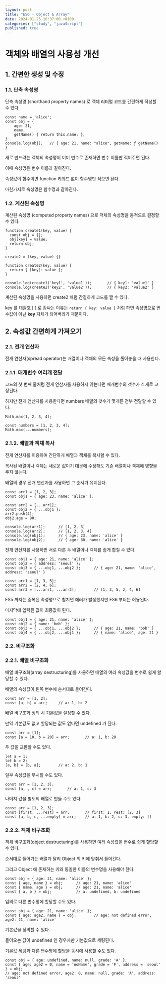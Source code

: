 ```yaml
---
layout: post
title: "ES6 - Object & Array"
date: 2024-01-25 10:37:00 +0100
categories: ["study", "javaScript"]
published: true
---
```


# 객체와 배열의 사용성 개선

## 1. 간편한 생성 및 수정

### 1.1. 단축 속성명

단축 속성명 (shorthand property names) 로 객체 리터럴 코드를 간편하게 작성할 수 있다.

```
const name = 'alice';
const obj = {
    age: 21,
    name,
    getName() { return this.name; },
}
console.log(obj);   // { age: 21, name: "alice", getName: ƒ getName() }
```

새로 만드려는 객체의 속성명이 이미 변수로 존재하면 변수 이름만 적어주면 된다.

이때 속성명은 변수 이름과 같아진다.

속성값이 함수이면 function 키워드 없이 함수명만 적으면 된다.

마찬가지로 속성명은 함수명과 같아진다.

### 1.2. 계산된 속성명

계산된 속성명 (computed property names) 으로 객체의 속성명을 동적으로 결정할 수 있다.

```
function create1(key, value) {
  const obj = {};
  obj[key] = value;
  return obj;
}

create2 = (key, value) {}

function create2(key, value) {
  return { [key]: value };
}

console.log(create1('key1', 'value1'));       // { key1: 'value1' }
console.log(create2('key2', 'value2'));       // { key2: 'value2' }
```

계산된 속성명을 사용하면 create2 처럼 간결하게 코드를 짤 수 있다.

key 를 대괄호 [ ] 로 감싸는 이유는 `return { key: value }` 처럼 하면 속성명으로 변수값이 아닌 **key** 자체가 되어버리기 때문이다.

## 2. 속성값 간편하게 가져오기

### 2.1. 전개 연산자

전개 연산자(spread operator)는 배열이나 객체의 모든 속성을 풀어놓을 때 사용한다.

### 2.1.1. 매개변수 여러개 전달

코드의 첫 번째 줄처럼 전개 연산자를 사용하지 않는다면 매개변수의 갯수가 4 개로 고정된다.

하지만 전개 연산자를 사용한다면 numbers 배열의 갯수가 몇개든 전부 전달할 수 있다.

```
Math.max(1, 2, 3, 4);

const numbers = [1, 2, 3, 4];
Math.max(...numbers);
```

### 2.1.2. 배열과 객체 복사

전개 연산자를 이용하여 간단하게 배열과 객체를 복사할 수 있다.

복사된 배열이나 객체는 새로운 값이기 대문에 수정해도 기존 배열이나 객체에 영향을 주지 않는다.

배열의 경우 전개 연산자를 사용하면 그 순서가 유지된다.

```
const arr1 = [1, 2, 3];
const obj1 = { age: 23, name: 'alice' };

const arr2 = [...arr1];
const obj2 = { ...obj1 };
arr2.push(4);
obj2.age = 80;

console.log(arr1);      // [1, 2, 3]
console.log(arr2);      // [1, 2, 3, 4]
console.log(obj1);      // { age: 23, name: 'alice' }
console.log(obj2);      // { age: 80, name: 'alice' }
```

전개 연산자를 사용하면 서로 다른 두 배열이나 객체를 쉽게 합칠 수 있다.

```
const obj1 = { age: 21, name: 'alice' };
const obj2 = { address: 'seoul' };
const obj3 = { ...obj1, ...obj2 };      // { age: 21, name: 'alice', address: 'seoul' }

const arr1 = [1, 3, 5];
const arr2 = [2, 4, 6];
const arr3 = [...arr1, ...arr2];        // [1, 3, 5, 2, 4, 6]
```

ES5 까지는 중복된 속성명으로 합치면 에러가 발생했지만 ES6 부터는 허용된다.

마지막에 입력된 값이 최종값이 된다.

```
const obj1 = { age: 21, name: 'alice' };
const obj2 = { name: 'bob' };
const obj3 = { ...obj1, ...obj2 };      // { age: 21, name: 'bob' }
const obj4 = { ...obj2, ...obj1 };      // { name: 'alice', age: 21 }
```

### 2.2. 비구조화

### 2.2.1. 배열 비구조화

배열 비구조화(array destructuring)를 사용하면 배열의 여러 속성값을 변수로 쉽게 할당할 수 있다.

배열의 속성값이 왼쪽 변수에 순서대로 들어간다.

```
const arr = [1, 2];
const [a, b] = arr;     // a: 1, b: 2
```

배열 비구조화 정의 시 기본값을 설정할 수 있다.

만약 기본값도 없고 할당되는 값도 없다면 undefined 가 된다.

```
const arr = [1];
const [a = 10, b = 20] = arr;       // a: 1, b: 20
```

두 값을 교환할 수도 있다.

```
let a = 1;
let b = 2;
[a, b] = [b, a];        // a: 2, b: 1
```

일부 속성값을 무시할 수도 있다.

```
const arr = [1, 2, 3];
const [a, , c] = arr;       // a: 1, c: 3
```

나머지 값을 별도의 배열로 만들 수도 있다.

```
const arr = [1, 2, 3];
const [first, ...rest] = arr;       // first: 1, rest: [2, 3]
const [a, b, c, ...empty] = arr;    // a: 1, b: 2, c: 3, empty: []
```

### 2.2.2. 객체 비구조화

객체 비구조화(object destructuring)를 사용하면 여러 속성값을 변수로 쉽게 할당할 수 있다.

순서대로 들어가는 배열과 달리 Object 의 키에 맞춰서 들어간다.

그리고 Object 에 존재하는 키와 동일한 이름의 변수명을 사용해야 한다.

```
const obj = { age: 21, name: 'alice' };
const { age, name } = obj;      // age: 21, name: 'alice'
const { name, age } = obj;      // age: 21, name: 'alice'
const { a, b } = obj;           // a: undefined, b: undefined
```

임의로 다른 변수명에 할당할 수도 있다.

```
const obj = { age: 21, name: 'alice' };
const { age: age2, name } = obj;        // age: not defined error, age2: 21, name: 'alice'
```

기본값을 정의할 수 있다.

들어오는 값이 undefined 인 경우에만 기본값으로 세팅된다.

기본값 세팅과 다른 변수명에 할당을 동시에 사용할 수도 있다.

```
const obj = { age: undefined, name: null, grade: 'A' };
const { age: age2 = 0, name = 'noName', grade = 'F', address = 'seoul' } = obj;
// age: not defined error, age2: 0, name: null, grade: 'A', address: 'seoul'
```
